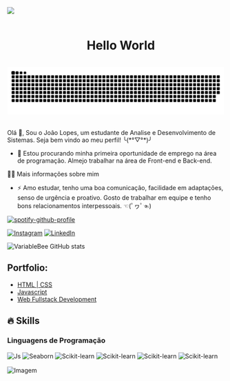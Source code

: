 <!--divisor-->
<img src="https://user-images.githubusercontent.com/73097560/115834477-dbab4500-a447-11eb-908a-139a6edaec5c.gif">

<!--título-->
<div id="user-content-toc">
  <ul align="center">
    <summary><h1 style="display: inline-block">Hello World</h1></summary>
</div>

<!--- snake --->
<div align="center">
  <img  src="https://github.com/1999AZZAR/1999AZZAR/blob/main/resources/img/grid-snake.svg"
       alt="snake" /></a>
</div>

<br>

<!-- Presentation -->
<p>
  Olá 👋, Sou o João Lopes, um estudante de Analise e Desenvolvimento de Sistemas. Seja bem vindo ao meu perfil! ╰(*°▽°*)╯

  - 🔭 Estou procurando minha primeira oportunidade de emprego na área de programação. Almejo trabalhar na área de Front-end e Back-end.
</p>

<!-- Dropdown -->
  <summary>👨‍💻 Mais informações sobre mim</summary>

  - ⚡ Amo estudar, tenho uma boa comunicação, facilidade em adaptações, senso de urgência e proativo. Gosto de trabalhar em equipe e tenho bons relacionamentos interpessoais.  ☜(ﾟヮﾟ☜)

[![spotify-github-profile](https://spotify-github-profile.vercel.app/api/view?uid=zhyedb2k4o82db9exriofv38r&cover_image=true&theme=natemoo-re&show_offline=false&background_color=000000&interchange=true&bar_color=17d957&bar_color_cover=false)](https://github.com/kittinan/spotify-github-profile)

<!-- Links -->
[![Instagram](https://img.shields.io/badge/Instagram-E4405F?style=for-the-badge&logo=instagram&logoColor=white)](https://www.instagram.com/im_jvlops/)
[![LinkedIn](https://img.shields.io/badge/LinkedIn-0077B5?style=for-the-badge&logo=linkedin&logoColor=white)](https://www.linkedin.com/in/jo%C3%A3ol0pes/)

<!-- GithubStats -->
![VariableBee GitHub stats](https://github-readme-stats.vercel.app/api?username=JoaoL0pez&show_icons=true&theme=gotham)

<!-- Portfolio -->
## Portfolio:
- [HTML | CSS](https://github.com/JoaoL0pez/GoogleGlassWebSite)
- [Javascript](https://github.com/JoaoL0pez/AudioBook_DomCasmurro)
- [Web Fullstack Development](https://github.com/JoaoL0pez/Udemy_WebDevelopment)

## 🔥 Skills
<!-- Skills: Programming Languages -->
  <div style="flex-basis: 48%;">
    <h3>Linguagens de Programação</h3>
    <img align="center" alt="Js" height="30" width="40" src="https://img.shields.io/badge/GIT-E44C30?style=for-the-badge&logo=git&logoColor=white"/>
    <img align="center" alt="Seaborn" src="https://img.shields.io/badge/JavaScript-F7DF1E?style=for-the-badge&logo=javascript&logoColor=black" width="100" height="32"/>
    <img align="center" alt="Scikit-learn" src="https://img.shields.io/badge/HTML5-E34F26?style=for-the-badge&logo=html5&logoColor=white" alt="scikit_learn" width="100" height="32"/>
    <img align="center" alt="Scikit-learn" src="https://img.shields.io/badge/CSS3-1572B6?style=for-the-badge&logo=css3&logoColor=white" alt="scikit_learn" width="100" height="32"/>
    <img align="center" alt="Scikit-learn" src="https://img.shields.io/badge/PHP-777BB4?style=for-the-badge&logo=php&logoColor=white" alt="scikit_learn" width="100" height="35"/>
    <img align="center" alt="Scikit-learn" src="https://img.shields.io/badge/Bootstrap-563D7C?style=for-the-badge&logo=bootstrap&logoColor=white" alt="scikit_learn" width="100" height="32"/>
  </div>
</details>

<p align="left">
  <img align="center" src="https://github.com/VariableBee/VariableBee/assets/77739311/4e9f41af-6b57-49a7-b15a-74322e96b4d7" alt="Imagem">
</p>
